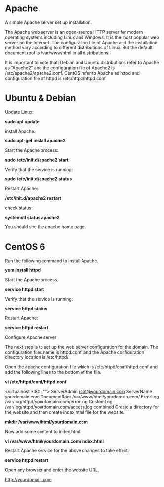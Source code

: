 # Apache
A simple Apache server set up installation.

The Apache web server is an open-source HTTP server for modern operating systems including Linux and Windows. It is the most popular web server on the Internet. The configuration file of Apache and the installation method vary according to different distributions of Linux. But the default document root is /var/www/html in all distributions.

It is important to note that:
 Debian and Ubuntu distributions refer to Apache as “Apache2” and the configuration file of Apache2 is /etc/apache2/apache2.conf.
CentOS refer to Apache as httpd and configuration file of httpd is /etc/httpd/httpd.conf

# Ubuntu & Debian

Update Linux:

**sudo apt update**

install Apache:

**sudo apt-get install apache2**

Start the Apache process:

**sudo /etc/init.d/apache2 start**

Verify that the service is running:

**sudo /etc/init.d/apache2 status**

Restart Apache:

**/etc/init.d/apache2 restart**

check status:

**systemctl status apache2**

You should see the apache home page

# CentOS 6


Run the following command to install Apache.

**yum install httpd**

Start the Apache process.

**service httpd start**

Verify that the service is running:

**service httpd status**

Restart Apache:

**service httpd restart**


Configure Apache server

The next step is to set up the web server configuration for the domain. The configuration files name is httpd.conf, and the Apache configuration directory location is /etc/httpd/.

Open the apache configuration file which is /etc/httpd/conf/httpd.conf and add the following lines to the bottom of the file.

**vi /etc/httpd/conf/httpd.conf**

<virtualhost *:80="">
ServerAdmin root@yourdomain.com
ServerName yourdomain.com
DocumentRoot /var/www/html/yourdomain.com/
ErrorLog /var/log/httpd/yourdomain.com/error.log
CustomLog /var/log/httpd/yourdomain.com/access.log combined
</virtualhost>
Create a directory for the website and then create index.html file for the website.

**mkdir /var/www/html/yourdomain.com**

Now add some content to index.html.

**vi /var/www/html/yourdomain.com/index.html**

Restart Apache service for the above changes to take effect.

**service httpd restart**

Open any browser and enter the website URL.

http://yourdomain.com
